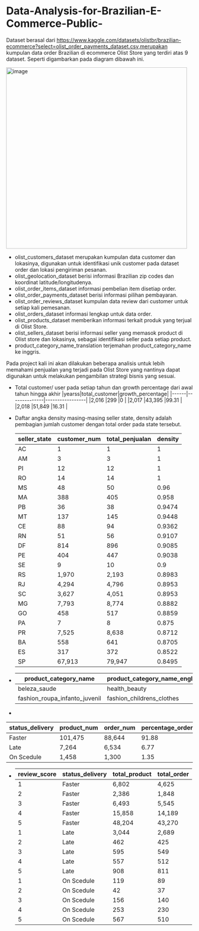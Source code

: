 # Data-Analysis-for-Brazilian-E-Commerce-Public-
Dataset berasal dari https://www.kaggle.com/datasets/olistbr/brazilian-ecommerce?select=olist_order_payments_dataset.csv,merupakan kumpulan data order Brazilian di ecommerce Olist Store yang terdiri atas 9 dataset. Seperti digambarkan pada diagram dibawah ini.

<img width="488" alt="image" src="https://user-images.githubusercontent.com/49335273/206182773-f6cfef21-f693-4faf-b6c1-b50355c53a4d.png">

- olist_customers_dataset merupakan kumpulan data customer dan lokasinya, digunakan untuk identifikasi unik customer pada dataset order dan lokasi pengiriman pesanan.
- olist_geolocation_dataset berisi informasi Brazilian zip codes dan koordinat latitude/longitudenya.
- olist_order_items_dataset informasi pembelian item disetiap order.
- olist_order_payments_dataset berisi informasi pilihan pembayaran.
- olist_order_reviews_dataset kumpulan data review dari customer untuk setiap kali pemesanan.
- olist_orders_dataset informasi lengkap untuk data order.
- olist_products_dataset memberikan informasi terkait produk yang terjual di Olist Store.
- olist_sellers_dataset berisi informasi seller yang memasok product di Olist store dan lokasinya, sebagai identifikasi seller pada setiap product.
- product_category_name_translation terjemahan product_category_name ke inggris.
 
 Pada project kali ini akan dilakukan beberapa analisis untuk lebih memahami penjualan yang terjadi pada Olist Store yang nantinya dapat digunakan untuk melakukan pengambilan strategi bisnis yang sesuai. 
 - Total customer/ user pada setiap tahun dan growth percentage dari awal tahun hingga akhir
   |yearss|total_customer|growth_percentage|
   |------|--------------|-----------------|
   |2,016 |299           |0                |
   |2,017 |43,395        |99.31            |
   |2,018 |51,849        |16.31            |

  - Daftar angka density masing-masing seller state, density adalah pembagian jumlah customer dengan total order pada state tersebut. 
   
    |seller_state|customer_num|total_penjualan|density|
    |------------|------------|---------------|-------|
    |AC          |1           |1              |1      |
    |AM          |3           |3              |1      |
    |PI          |12          |12             |1      |
    |RO          |14          |14             |1      |
    |MS          |48          |50             |0.96   |
    |MA          |388         |405            |0.958  |
    |PB          |36          |38             |0.9474 |
    |MT          |137         |145            |0.9448 |
    |CE          |88          |94             |0.9362 |
    |RN          |51          |56             |0.9107 |
    |DF          |814         |896            |0.9085 |
    |PE          |404         |447            |0.9038 |
    |SE          |9           |10             |0.9    |
    |RS          |1,970       |2,193          |0.8983 |
    |RJ          |4,294       |4,796          |0.8953 |
    |SC          |3,627       |4,051          |0.8953 |
    |MG          |7,793       |8,774          |0.8882 |
    |GO          |458         |517            |0.8859 |
    |PA          |7           |8              |0.875  |
    |PR          |7,525       |8,638          |0.8712 |
    |BA          |558         |641            |0.8705 |
    |ES          |317         |372            |0.8522 |
    |SP          |67,913      |79,947         |0.8495 |
  - 
    |product_category_name        |product_category_name_english|total_selling|
    |-----------------------------|-----------------------------|-------------|
    |beleza_saude                 |health_beauty                |9,670        |
    |fashion_roupa_infanto_juvenil|fashion_childrens_clothes    |8            |
  -
   |status_delivery|product_num|order_num|percentage_order|
   |---------------|-----------|---------|----------------|
   |Faster         |101,475    |88,644   |91.88           |
   |Late           |7,264      |6,534    |6.77            |
   |On Scedule     |1,458      |1,300    |1.35            |
-
   |review_score|status_delivery|total_product|total_order|
   |------------|---------------|-------------|-----------|
   |1           |Faster         |6,802        |4,625      |
   |2           |Faster         |2,386        |1,848      |
   |3           |Faster         |6,493        |5,545      |
   |4           |Faster         |15,858       |14,189     |
   |5           |Faster         |48,204       |43,270     |
   |1           |Late           |3,044        |2,689      |
   |2           |Late           |462          |425        |
   |3           |Late           |595          |549        |
   |4           |Late           |557          |512        |
   |5           |Late           |908          |811        |
   |1           |On Scedule     |119          |89         |
   |2           |On Scedule     |42           |37         |
   |3           |On Scedule     |156          |140        |
   |4           |On Scedule     |253          |230        |
   |5           |On Scedule     |567          |510        |




 
